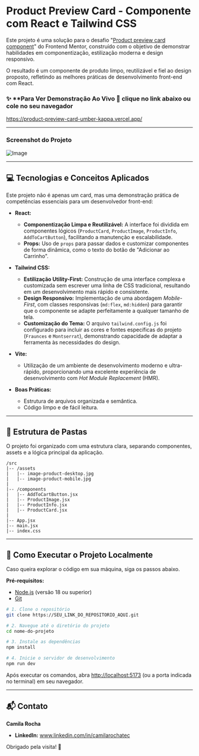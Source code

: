 # Product Preview Card - Componente com React e Tailwind CSS

Este projeto é uma solução para o desafio "[Product preview card component](https://www.frontendmentor.io/challenges/product-preview-card-component-GO7UmttRfa)" do Frontend Mentor, construído com o objetivo de demonstrar habilidades em componentização, estilização moderna e design responsivo.

O resultado é um componente de produto limpo, reutilizável e fiel ao design proposto, refletindo as melhores práticas de desenvolvimento front-end com React.

### ✨ **Para Ver Demonstração Ao Vivo 🚀 clique no link abaixo ou cole no seu navegador
https://product-preview-card-umber-kappa.vercel.app/

-----

### Screenshot do Projeto

![Image](https://github.com/user-attachments/assets/8cff16c4-0cc0-4c6d-ab05-9997a70133ad)

-----

## 💻 Tecnologias e Conceitos Aplicados

Este projeto não é apenas um card, mas uma demonstração prática de competências essenciais para um desenvolvedor front-end:

  * **React:**

      * **Componentização Limpa e Reutilizável:** A interface foi dividida em componentes lógicos (`ProductCard`, `ProductImage`, `ProductInfo`, `AddToCartButton`), facilitando a manutenção e escalabilidade.
      * **Props:** Uso de `props` para passar dados e customizar componentes de forma dinâmica, como o texto do botão de "Adicionar ao Carrinho".

  * **Tailwind CSS:**

      * **Estilização Utility-First:** Construção de uma interface complexa e customizada sem escrever uma linha de CSS tradicional, resultando em um desenvolvimento mais rápido e consistente.
      * **Design Responsivo:** Implementação de uma abordagem *Mobile-First*, com classes responsivas (`md:flex`, `md:hidden`) para garantir que o componente se adapte perfeitamente a qualquer tamanho de tela.
      * **Customização do Tema:** O arquivo `tailwind.config.js` foi configurado para incluir as cores e fontes específicas do projeto (`Fraunces` e `Montserrat`), demonstrando capacidade de adaptar a ferramenta às necessidades do design.

  * **Vite:**

      * Utilização de um ambiente de desenvolvimento moderno e ultra-rápido, proporcionando uma excelente experiência de desenvolvimento com *Hot Module Replacement* (HMR).

  * **Boas Práticas:**

      * Estrutura de arquivos organizada e semântica.
      * Código limpo e de fácil leitura.

-----

## 📁 Estrutura de Pastas

O projeto foi organizado com uma estrutura clara, separando componentes, assets e a lógica principal da aplicação.

```
/src
|-- /assets
|   |-- image-product-desktop.jpg
|   |-- image-product-mobile.jpg
|
|-- /components
|   |-- AddToCartButton.jsx
|   |-- ProductImage.jsx
|   |-- ProductInfo.jsx
|   |-- ProductCard.jsx
|
|-- App.jsx
|-- main.jsx
|-- index.css
```

-----

## 🚀 Como Executar o Projeto Localmente

Caso queira explorar o código em sua máquina, siga os passos abaixo.

**Pré-requisitos:**

  * [Node.js](https://nodejs.org/en/) (versão 18 ou superior)
  * [Git](https://git-scm.com/)


```bash
# 1. Clone o repositório
git clone https://SEU_LINK_DO_REPOSITORIO_AQUI.git

# 2. Navegue até o diretório do projeto
cd nome-do-projeto

# 3. Instale as dependências
npm install

# 4. Inicie o servidor de desenvolvimento
npm run dev
```

Após executar os comandos, abra [http://localhost:5173](https://www.google.com/search?q=http://localhost:5173) (ou a porta indicada no terminal) em seu navegador.

-----

## 📬 Contato

**Camila Rocha**

  * **LinkedIn:** www.linkedin.com/in/camilarochatec

Obrigado pela visita! 👋
